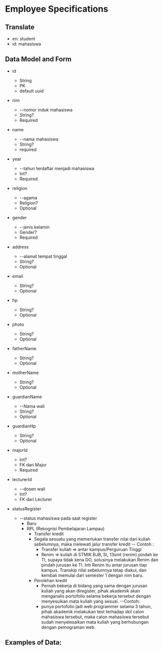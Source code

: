 # Employee Specifications

## Translate

- en: student
- id: mahasiswa

## Data Model and Form

- id
  - String
  - PK
  - default uuid
- nim
  - --nomor induk mahasiswa
  - String?
  - Required
- name
  - --nama mahasiswa
  - String?
  - required
- year
  - --tahun terdaftar menjadi mahasiswa
  - Int?
  - Required
- religion
  - --agama
  - Religion?
  - Optional
- gender
  - --jenis kelamin
  - Gender?
  - Required
- address
  - --alamat tempat tinggal
  - String?
  - Optional
- email
  - String?
  - Optional
- hp
  - String?
  - Optional
- photo
  - String?
  - Optional
- fatherName
  - String?
  - Optional
- motherName
  - String?
  - Optional
- guardianName
  - --Nama wali
  - String?
  - Optional
- guardianHp

  - String?
  - Optional

- majorId
  - Int?
  - FK dari Major
  - Required
- lecturerId
  - --dosen wali
  - Int?
  - FK dari Lecturer
- statusRegister
  - --status mahasiswa pada saat register
    - Baru
    - RPL (Rekognisi Pembelajaran Lampau)
      - Transfer kredit
      - Segala sesuatu yang memerlukan transfer nilai dari kuliah sebelumnya, maka melewati jalur transfer kredit
        -- Contoh :
        - Transfer kuliah => antar kampus/Perguruan Tinggi
        - Renim => kuliah di STMIK BJB, SI, 13smt (renim) pindah ke TI, supaya tidak kena DO, solusinya melakukan Renim dan pindah jurusan ke TI. Inti Renim itu antar jurusan tiap kampus. Transkip nilai sebelumnya tetap diakui, dan kembali memulai dari semester 1 dengan nim baru.
      - Perolehan kredit
        - Pernah bekerja di bidang yang sama dengan jurusan kuliah yang akan diregister, pihak akademik akan menganalis portofolio selama bekerja tersebut dengan menyesuikan mata kuliah yang sesuai.
          --Contoh:
        - punya portofolio jadi web programmer selama 3 tahun, pihak akademik melakukan test terhadap skil calon mahasiswa tersebut, maka calon mahasiswa tersebut sudah menyelesaikan mata kuliah yang berhubungan dengan pemograman web.

## Examples of Data:
